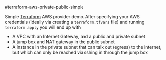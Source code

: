 #terraform-aws-private-public-simple

Simple [Terraform](https://www.terraform.io/) AWS provider demo. After specifying
your AWS credentials (ideally via creating a ```terraform.tfvars``` file) and
running ```terraform apply``` you will end up with
* A VPC with an Internet Gateway, and a public and private subnet
* A jump box and NAT gateway in the public subnet
* A instance in the private subnet that can talk out (egress) to the internet,
but which can only be reached via sshing in through the jump box
